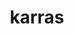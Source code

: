 ---
title: karras
github: https://github.com/karras
mode: dark
transition: 1s
score: 78.4
archetype:
- GIF
---